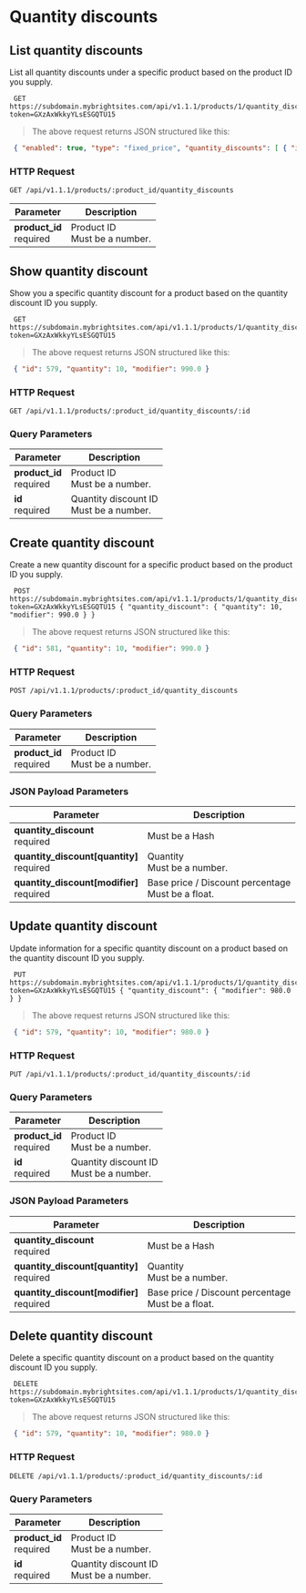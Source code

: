 #  Quantity discounts

## List quantity discounts

List all quantity discounts under a specific product based on the product ID you supply.

```shell
 GET https://subdomain.mybrightsites.com/api/v1.1.1/products/1/quantity_discounts?token=GXzAxWkkyYLsESGQTU15
```

> The above request returns JSON structured like this:

```json
 { "enabled": true, "type": "fixed_price", "quantity_discounts": [ { "id": 579, "quantity": 5, "modifier": 1000.0 }, { "id": 580, "quantity": 10, "modifier": 990.0 }, { "id": 581, "quantity": 100, "modifier": 900.0 } ] }
```

### HTTP Request

`GET /api/v1.1.1/products/:product_id/quantity_discounts`

Parameter | Description
--------- | -----------
<div><strong>product_id </strong></div><div> required </div> | <div>Product ID</div><div> Must be a number. </div>


## Show quantity discount

Show you a specific quantity discount for a product based on the quantity discount ID you supply.

```shell
 GET https://subdomain.mybrightsites.com/api/v1.1.1/products/1/quantity_discounts/579?token=GXzAxWkkyYLsESGQTU15
```

> The above request returns JSON structured like this:

```json
 { "id": 579, "quantity": 10, "modifier": 990.0 }
```

### HTTP Request

`GET /api/v1.1.1/products/:product_id/quantity_discounts/:id`

### Query Parameters

Parameter | Description
--------- | -----------
<div><strong>product_id </strong></div><div> required </div> | <div>Product ID</div><div> Must be a number. </div>
<div><strong>id </strong></div><div> required </div> | <div>Quantity discount ID</div><div> Must be a number. </div>


## Create quantity discount

Create a new quantity discount for a specific product based on the product ID you supply.

```shell
 POST https://subdomain.mybrightsites.com/api/v1.1.1/products/1/quantity_discounts?token=GXzAxWkkyYLsESGQTU15 { "quantity_discount": { "quantity": 10, "modifier": 990.0 } }
```

> The above request returns JSON structured like this:

```json
 { "id": 581, "quantity": 10, "modifier": 990.0 }
```

### HTTP Request

`POST /api/v1.1.1/products/:product_id/quantity_discounts`

### Query Parameters

Parameter | Description
--------- | -----------
<div><strong>product_id </strong></div><div> required </div> | <div>Product ID</div><div> Must be a number. </div>


### JSON Payload Parameters

Parameter | Description
--------- | -----------
<div><strong>quantity_discount </strong></div><div> required </div> | <div> Must be a Hash </div>
<div><strong>quantity_discount[quantity] </strong></div><div> required </div> | <div>Quantity</div><div> Must be a number. </div>
<div><strong>quantity_discount[modifier] </strong></div><div> required </div> | <div>Base price / Discount percentage</div><div> Must be a float. </div>


## Update quantity discount

Update information for a specific quantity discount on a product based on the quantity discount ID you supply.

```shell
 PUT https://subdomain.mybrightsites.com/api/v1.1.1/products/1/quantity_discounts/579?token=GXzAxWkkyYLsESGQTU15 { "quantity_discount": { "modifier": 980.0 } }
```

> The above request returns JSON structured like this:

```json
 { "id": 579, "quantity": 10, "modifier": 980.0 }
```

### HTTP Request

`PUT /api/v1.1.1/products/:product_id/quantity_discounts/:id`

### Query Parameters

Parameter | Description
--------- | -----------
<div><strong>product_id </strong></div><div> required </div> | <div>Product ID</div><div> Must be a number. </div>
<div><strong>id </strong></div><div> required </div> | <div>Quantity discount ID</div><div> Must be a number. </div>


### JSON Payload Parameters

Parameter | Description
--------- | -----------
<div><strong>quantity_discount </strong></div><div> required </div> | <div> Must be a Hash </div>
<div><strong>quantity_discount[quantity] </strong></div><div> required </div> | <div>Quantity</div><div> Must be a number. </div>
<div><strong>quantity_discount[modifier] </strong></div><div> required </div> | <div>Base price / Discount percentage</div><div> Must be a float. </div>


## Delete quantity discount

Delete a specific quantity discount on a product based on the quantity discount ID you supply.

```shell
 DELETE https://subdomain.mybrightsites.com/api/v1.1.1/products/1/quantity_discounts/579?token=GXzAxWkkyYLsESGQTU15
```

> The above request returns JSON structured like this:

```json
 { "id": 579, "quantity": 10, "modifier": 980.0 }
```

### HTTP Request

`DELETE /api/v1.1.1/products/:product_id/quantity_discounts/:id`

### Query Parameters

Parameter | Description
--------- | -----------
<div><strong>product_id </strong></div><div> required </div> | <div>Product ID</div><div> Must be a number. </div>
<div><strong>id </strong></div><div> required </div> | <div>Quantity discount ID</div><div> Must be a number. </div>
